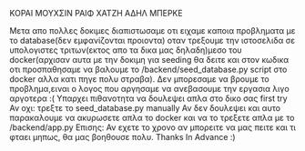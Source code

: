 ΚΟΡΑΙ ΜΟΥΧΣΙΝ
ΡΑΙΦ ΧΑΤΖΗ 
ΑΔΗΛ ΜΠΕΡΚΕ

Μετα απο πολλες δοκιμες διαπιστωσαμε οτι ειχαμε καποια προβληματα με το database(δεν εμφανίζονται προιοντα) οταν τρεξουμε την ιστοσελιδα σε υπολογιστες τριτων(εκτος απο τα δικα μας δηλαδη)μεσο του docker(αρχισαν αυτα με την δοκιμη για seeding θα δειτε και στον κωδικα οτι προσπαθησαμε να βαλουμε το /backend/seed_database.py script στο docker αλλα κατι πηγε πολυ στραβα). Δεν μπορεσαμε να βρουμε το προβλημα,ειναι ο λογος που αργησαμε να ανεβασουμε την εργασια λιγο αργοτερα :(
Υπαρχει πιθανοτητα να δουλεψει απλα στο δικο σας first try
Αν οχι: τρεξτε το seed_database.py manually 
Αν δεν δουλεψει και αυτο παρακαλουμε να ακυρωσετε απλα το docker και να το τρεξετε απλα με το /backend/app.py
Επισης: Αν εχετε το χρονο αν μπορειτε να μας πειτε και τι φταει μηπως, θα μας βοηθουσε πολυ.
Thanks In Advance :)